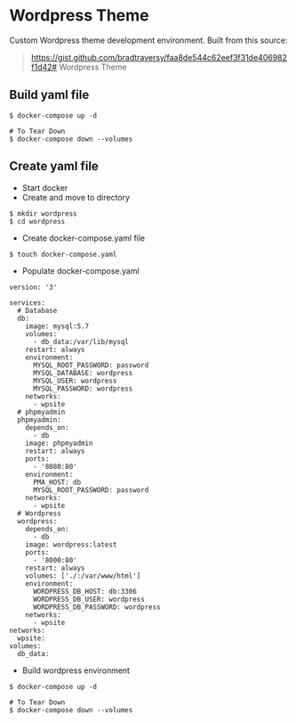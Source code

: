 # Wordpress Theme

Custom Wordpress theme development environment.
Built from this source:

> https://gist.github.com/bradtraversy/faa8de544c62eef3f31de406982f1d42# Wordpress Theme

## Build yaml file

```
$ docker-compose up -d

# To Tear Down
$ docker-compose down --volumes
```

## Create yaml file

- Start docker
- Create and move to directory 
```
$ mkdir wordpress
$ cd wordpress
```
- Create docker-compose.yaml file
```
$ touch docker-compose.yaml
```
- Populate docker-compose.yaml
```
version: '3'

services:
  # Database
  db:
    image: mysql:5.7
    volumes:
      - db_data:/var/lib/mysql
    restart: always
    environment:
      MYSQL_ROOT_PASSWORD: password
      MYSQL_DATABASE: wordpress
      MYSQL_USER: wordpress
      MYSQL_PASSWORD: wordpress
    networks:
      - wpsite
  # phpmyadmin
  phpmyadmin:
    depends_on:
      - db
    image: phpmyadmin
    restart: always
    ports:
      - '8080:80'
    environment:
      PMA_HOST: db
      MYSQL_ROOT_PASSWORD: password 
    networks:
      - wpsite
  # Wordpress
  wordpress:
    depends_on:
      - db
    image: wordpress:latest
    ports:
      - '8000:80'
    restart: always
    volumes: ['./:/var/www/html']
    environment:
      WORDPRESS_DB_HOST: db:3306
      WORDPRESS_DB_USER: wordpress
      WORDPRESS_DB_PASSWORD: wordpress
    networks:
      - wpsite
networks:
  wpsite:
volumes:
  db_data:
```
- Build wordpress environment
```
$ docker-compose up -d

# To Tear Down
$ docker-compose down --volumes
```
